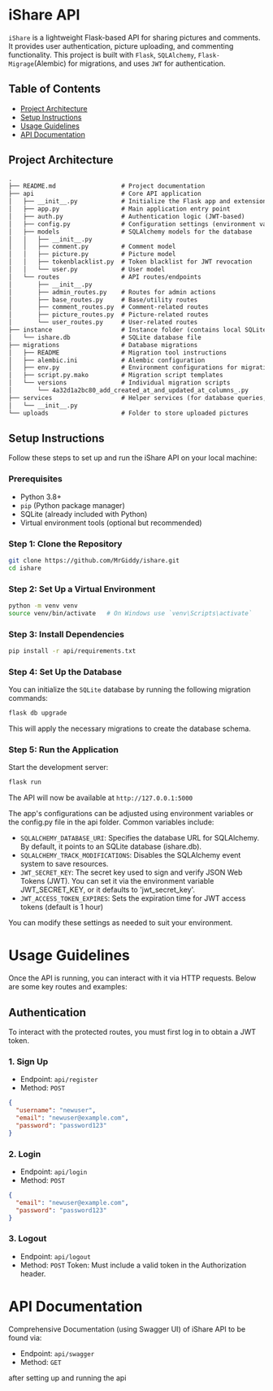 # iShare API
```iShare``` is a lightweight Flask-based API for sharing pictures and comments. It provides user authentication, picture uploading, and commenting functionality. This project is built with ```Flask```, ```SQLAlchemy```, ```Flask-Migrage```(Alembic) for migrations, and uses ```JWT``` for authentication.

## Table of Contents
- [Project Architecture](#project-architecture)
- [Setup Instructions](#setup-instructions)
- [Usage Guidelines](#usage-guidelines)
- [API Documentation](#api-documentation)

## Project Architecture
```md
.
├── README.md                  # Project documentation
├── api                        # Core API application
│   ├── __init__.py            # Initialize the Flask app and extensions
│   ├── app.py                 # Main application entry point
│   ├── auth.py                # Authentication logic (JWT-based)
│   ├── config.py              # Configuration settings (environment variables)
│   ├── models                 # SQLAlchemy models for the database
│   │   ├── __init__.py        
│   │   ├── comment.py         # Comment model
│   │   ├── picture.py         # Picture model
│   │   ├── tokenblacklist.py  # Token blacklist for JWT revocation
│   │   └── user.py            # User model
│   └── routes                 # API routes/endpoints
│       ├── __init__.py        
│       ├── admin_routes.py    # Routes for admin actions
│       ├── base_routes.py     # Base/utility routes
│       ├── comment_routes.py  # Comment-related routes
│       ├── picture_routes.py  # Picture-related routes
│       └── user_routes.py     # User-related routes
├── instance                   # Instance folder (contains local SQLite database)
│   └── ishare.db              # SQLite database file
├── migrations                 # Database migrations
│   ├── README                 # Migration tool instructions
│   ├── alembic.ini            # Alembic configuration
│   ├── env.py                 # Environment configurations for migrations
│   ├── script.py.mako         # Migration script templates
│   └── versions               # Individual migration scripts
│       └── 4a32d1a2bc80_add_created_at_and_updated_at_columns_.py
├── services                   # Helper services (for database queries, etc.)
│   └── __init__.py            
└── uploads                    # Folder to store uploaded pictures
```

## Setup Instructions

Follow these steps to set up and run the iShare API on your local machine:

### Prerequisites
- Python 3.8+
- `pip` (Python package manager)
- SQLite (already included with Python)
- Virtual environment tools (optional but recommended)

### Step 1: Clone the Repository
```bash
git clone https://github.com/MrGiddy/ishare.git
cd ishare
```

### Step 2: Set Up a Virtual Environment
```bash
python -m venv venv
source venv/bin/activate   # On Windows use `venv\Scripts\activate`
```

### Step 3: Install Dependencies
```bash
pip install -r api/requirements.txt
```

### Step 4: Set Up the Database
You can initialize the ```SQLite``` database by running the following migration commands:
```bash
flask db upgrade
```
This will apply the necessary migrations to create the database schema.

### Step 5: Run the Application
Start the development server:
```bash
flask run
```

The API will now be available at ```http://127.0.0.1:5000```

The app's configurations can be adjusted using environment variables or the config.py file in the api folder. Common variables include:

* ```SQLALCHEMY_DATABASE_URI```: Specifies the database URL for SQLAlchemy. By default, it points to an SQLite database (ishare.db).
* ```SQLALCHEMY_TRACK_MODIFICATIONS```: Disables the SQLAlchemy event system to save resources.
* ```JWT_SECRET_KEY```: The secret key used to sign and verify JSON Web Tokens (JWT). You can set it via the environment variable JWT_SECRET_KEY, or it defaults to 'jwt_secret_key'.
* ```JWT_ACCESS_TOKEN_EXPIRES```: Sets the expiration time for JWT access tokens (default is 1 hour)

You can modify these settings as needed to suit your environment.


# Usage Guidelines
Once the API is running, you can interact with it via HTTP requests. Below are some key routes and examples:

## Authentication
To interact with the protected routes, you must first log in to obtain a JWT token.

### 1. Sign Up
* Endpoint: ```api/register```
* Method: ```POST```
```json
{
  "username": "newuser",
  "email": "newuser@example.com",
  "password": "password123"
}
```

### 2. Login
* Endpoint: ```api/login```
* Method: ```POST```
```json
{
  "email": "newuser@example.com",
  "password": "password123"
}
```

### 3. Logout
* Endpoint: ```api/logout```
* Method: ```POST```
Token: Must include a valid token in the Authorization header.


# API Documentation
Comprehensive Documentation (using Swagger UI) of iShare API to be found via:
* Endpoint: ```api/swagger```
* Method: ```GET```

after setting up and running the api
